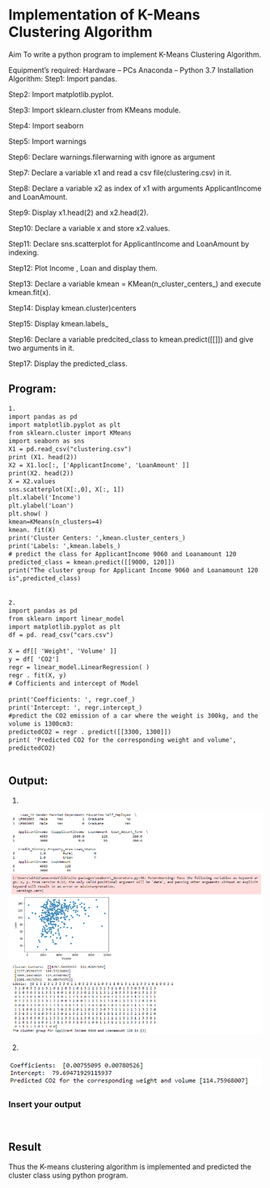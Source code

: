 # Implementation of K-Means Clustering Algorithm
Aim
To write a python program to implement K-Means Clustering Algorithm.

Equipment’s required:
Hardware – PCs
Anaconda – Python 3.7 Installation
Algorithm:
Step1:
Import pandas.

Step2:
Import matplotlib.pyplot.

Step3:
Import sklearn.cluster from KMeans module.

Step4:
Import seaborn

Step5:
Import warnings

Step6:
Declare warnings.filerwarning with ignore as argument

Step7:
Declare a variable x1 and read a csv file(clustering.csv) in it.

Step8:
Declare a variable x2 as index of x1 with arguments ApplicantIncome and LoanAmount.

Step9:
Display x1.head(2) and x2.head(2).

Step10:
Declare a variable x and store x2.values.

Step11:
Declare sns.scatterplot for ApplicantIncome and LoanAmount by indexing.

Step12:
Plot Income , Loan and display them.

Step13:
Declare a variable kmean = KMean(n_cluster_centers_) and execute kmean.fit(x).

Step14:
Display kmean.cluster)centers

Step15:
Display kmean.labels_

Step16:
Declare a variable predcited_class to kmean.predict([[]]) and give two arguments in it.

Step17:
Display the predicted_class.


## Program:
```
1.
import pandas as pd
import matplotlib.pyplot as plt
from sklearn.cluster import KMeans
import seaborn as sns
X1 = pd.read_csv("clustering.csv")
print (X1. head(2))
X2 = X1.loc[:, ['ApplicantIncome', 'LoanAmount' ]]
print(X2. head(2))
X = X2.values
sns.scatterplot(X[:,0], X[:, 1])
plt.xlabel('Income')
plt.ylabel('Loan')
plt.show( )
kmean=KMeans(n_clusters=4)
kmean. fit(X)
print('Cluster Centers: ',kmean.cluster_centers_)
print('Labels: ',kmean.labels_)
# predict the class for ApplicantIncome 9060 and Loanamount 120
predicted_class = kmean.predict([[9000, 120]])
print("The cluster group for Applicant Income 9060 and Loanamount 120 is",predicted_class)


2.
import pandas as pd
from sklearn import linear_model
import matplotlib.pyplot as plt
df = pd. read_csv("cars.csv")

X = df[[ 'Weight', 'Volume' ]]
y = df[ 'CO2']
regr = linear_model.LinearRegression( )
regr . fit(X, y)
# Cofficients and intercept of Model

print('Coefficients: ', regr.coef_)
print('Intercept: ', regr.intercept_)
#predict the CO2 emission of a car where the weight is 300kg, and the volume is 1300cm3:
predictedCO2 = regr . predict([[3300, 1300]])
print( 'Predicted CO2 for the corresponding weight and volume', predictedCO2)


```
## Output:

1.
![git](clustering.png)

2.
![git](cars.png)


### Insert your output

<br>

## Result
Thus the K-means clustering algorithm is implemented and predicted the cluster class using python program.
